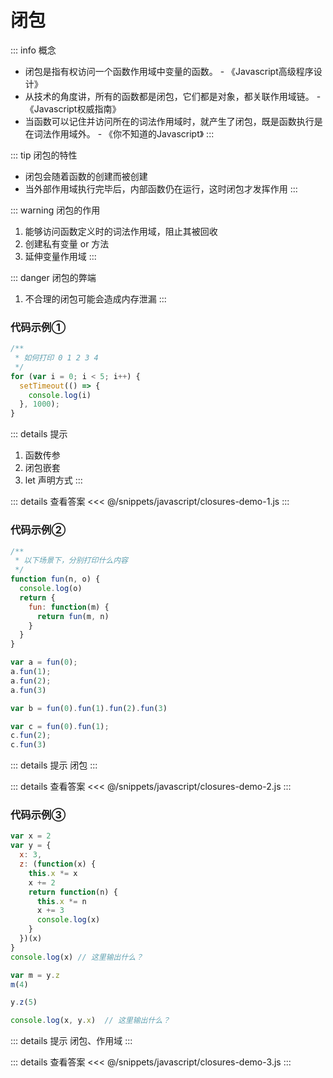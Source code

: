 # 闭包

::: info 概念
+ 闭包是指有权访问一个函数作用域中变量的函数。 - 《Javascript高级程序设计》
+ 从技术的角度讲，所有的函数都是闭包，它们都是对象，都关联作用域链。 - 《Javascript权威指南》
+ 当函数可以记住并访问所在的词法作用域时，就产生了闭包，既是函数执行是在词法作用域外。 - 《你不知道的Javascript》
:::

::: tip 闭包的特性
+ 闭包会随着函数的创建而被创建
+ 当外部作用域执行完毕后，内部函数仍在运行，这时闭包才发挥作用
:::

::: warning 闭包的作用
1. 能够访问函数定义时的词法作用域，阻止其被回收
2. 创建私有变量 or 方法
3. 延伸变量作用域
:::

::: danger 闭包的弊端
1. 不合理的闭包可能会造成内存泄漏
:::

### 代码示例①

```js
/**
 * 如何打印 0 1 2 3 4
 */
for (var i = 0; i < 5; i++) {
  setTimeout(() => {
    console.log(i)
  }, 1000);
}
```

::: details 提示
1. 函数传参
2. 闭包嵌套
3. let 声明方式
:::

::: details 查看答案
<<< @/snippets/javascript/closures-demo-1.js
:::

### 代码示例②

```js
/**
 * 以下场景下，分别打印什么内容
 */
function fun(n, o) {
  console.log(o)
  return {
    fun: function(m) {
      return fun(m, n)
    }
  }
}

var a = fun(0);
a.fun(1);
a.fun(2);
a.fun(3)

var b = fun(0).fun(1).fun(2).fun(3)

var c = fun(0).fun(1);
c.fun(2);
c.fun(3)
```

::: details 提示
闭包
:::

::: details 查看答案
<<< @/snippets/javascript/closures-demo-2.js
:::

### 代码示例③
```js
var x = 2
var y = {
  x: 3,
  z: (function(x) {
    this.x *= x
    x += 2
    return function(n) {
      this.x *= n
      x += 3
      console.log(x)
    }
  })(x)
}
console.log(x) // 这里输出什么？

var m = y.z
m(4)

y.z(5)

console.log(x, y.x)  // 这里输出什么？
```

::: details 提示
闭包、作用域
:::

::: details 查看答案
<<< @/snippets/javascript/closures-demo-3.js
:::